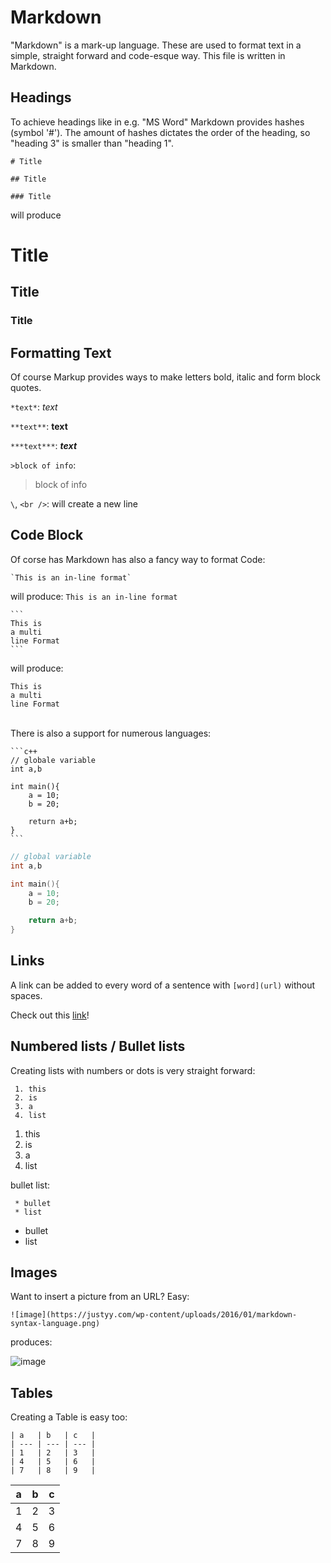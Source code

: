 # Markdown
"Markdown" is a mark-up language. These are used to format text in a simple, straight forward and code-esque way. This file is written in Markdown.

## Headings

To achieve headings like in e.g. "MS Word" Markdown provides hashes (symbol '#'). The amount of hashes dictates the order of the heading, so "heading 3" is smaller than "heading 1".

`# Title`

`## Title` 

`### Title` 

will produce

# Title
## Title
### Title

## Formatting Text
Of course Markup provides ways to make letters bold, italic and form block quotes.

` *text* `: *text*

` **text** `: **text**

` ***text*** `: ***text***

`>block of info`:
>block of info

`\`, `<br />`: will create a new line 

## Code Block 
Of corse has Markdown has also a fancy way to format Code:

```
`This is an in-line format`
```
will produce:
`This is an in-line format`
<br />

````
```
This is 
a multi 
line Format 
```
````
will produce:
```
This is 
a multi 
line Format 
```
<br />
There is also a support for numerous languages:

````
```c++
// globale variable
int a,b 

int main(){
    a = 10;
    b = 20;

    return a+b;
}
```
````

```c++
// global variable
int a,b 

int main(){
    a = 10;
    b = 20;

    return a+b;
}
```

## Links

A link can be added to every word of a sentence with `[word](url)` without spaces.

Check out this [link](https://github.com/PhilippEil/sw_eng_notes)!

## Numbered lists / Bullet lists

Creating lists with numbers or dots is very straight forward:

```
 1. this 
 2. is 
 3. a 
 4. list 
```

1. this
2. is
3. a
4. list

bullet list:
```
 * bullet 
 * list 
```

* bullet
* list



## Images

Want to insert a picture from an URL? Easy:

` ![image](https://justyy.com/wp-content/uploads/2016/01/markdown-syntax-language.png) `

produces:

![image](https://justyy.com/wp-content/uploads/2016/01/markdown-syntax-language.png)

## Tables
Creating a Table is easy too:
```
| a   | b   | c   |
| --- | --- | --- |
| 1   | 2   | 3   |
| 4   | 5   | 6   |
| 7   | 8   | 9   |
```

| a   | b   | c   |
| --- | --- | --- |
| 1   | 2   | 3   |
| 4   | 5   | 6   |
| 7   | 8   | 9   |


